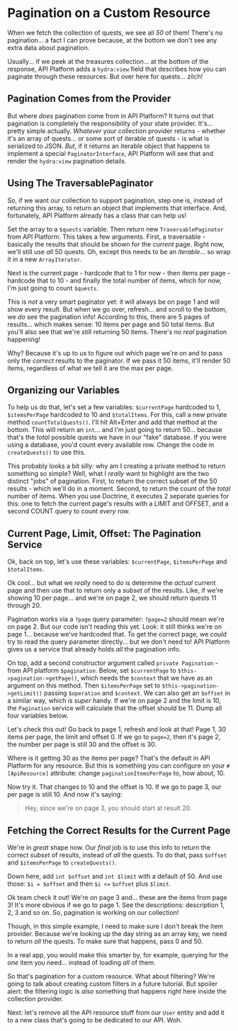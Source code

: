 # Pagination on a Custom Resource

When we fetch the collection of quests, we see all *50* of them! There's no
pagination... a fact I can prove because, at the bottom we don't see any extra data
about pagination.

Usually... if we peek at the treasures collection... at the bottom of the response,
API Platform adds a `hydra:view` field that describes how you can paginate through
these resources. But over here for quests... zilch!

## Pagination Comes from the Provider

But where *does* pagination come from in API Platform? It turns out that pagination
is completely the responsibility of your state provider. It's... pretty simple actually.
*Whatever* your collection provider returns - whether it's an array of quests...
or some sort of iterable of quests - is what is serialized to JSON. *But*, if
it returns an iterable object that happens to implement a special `PaginatorInterface`,
API Platform will see that and render the `hydra:view` pagination details.

## Using The TraversablePaginator

So, if we want our collection to support pagination, step one is, instead of
returning this array, to return an object that implements that interface. And,
fortunately, API Platform already has a class that can help us!

Set the array to a `$quests` variable. Then return new `TraversablePaginator`
from API Platform. This takes a few arguments. First, a traversable - basically
the results that should be shown for the *current* page. Right now, we'll still
use *all* 50 quests. Oh, except this needs to be an *iterable*... so wrap it
in a new `ArrayIterator`.

Next is the current page - hardcode that to 1 for now - then items per page - hardcode
that to 10 - and finally the total number of items, which for now, I'm just going
to count `$quests`.

This is *not* a very smart paginator yet: it will always be on page 1 and will
show every result. But when we go over, refresh... and scroll to the bottom, we *do*
see the pagination info! According to this, there are 5 pages of results... which
makes sense: 10 items per page and 50 total items. But you'll also see that we're
*still* returning 50 items. There's no *real* pagination happening!

Why? Because it's up to *us* to figure out which page we're on and to pass only
the *correct* results to the paginator. If we pass it 50 items, it'll render 50
items, regardless of what we tell it are the max per page.

## Organizing our Variables

To help us do that, let's set a few variables: `$currentPage` hardcoded to 1,
`$itemsPerPage` hardcoded to 10 and `$totalItems`. For this, call a new private method
`countTotalQuests()`. I'll hit Alt+Enter and add that method at the bottom.
This will return an `int`... and I'm just going to return 50... because that's
the *total* possible quests we have in our "fake" database. If you were using a
database, you'd count every available row. Change the code in `createQuests()`
to use this.

This probably looks a bit silly: why am I creating a private method to return
something so simple? Well, what I *really* want to highlight are the two
distinct "jobs" of pagination. First, to return the correct subset of
the 50 results - which we'll do in a moment. Second, to return the count of the
*total* number of items. When you use Doctrine, it executes 2 separate queries
for this: one to fetch the current page's results with a LIMIT and OFFSET, and a
second COUNT query to count *every* row.

## Current Page, Limit, Offset: The Pagination Service

Ok, back on top, let's use these variables: `$currentPage`, `$itemsPerPage` and
`$totalItems`.

Ok cool... but what we *really* need to do is determine the *actual* current
page and then use that to return only a *subset* of the results. Like, if we're
showing 10 per page... and we're on page 2, we should return quests 11 through 20.

Pagination works via a `?page` query parameter: `?page=2` should mean we're on
page 2. But our code isn't reading this yet. Look: it still thinks we're on page 1...
because we've hardcoded that. To get the correct page, we *could* try to read the
query parameter directly... but we don't need to! API Platform gives us a service
that already holds *all* the pagination info.

On top, add a second constructor argument called `private Pagination` - from API
platform `$pagination`. Below, set `$currentPage` to `$this->pagination->getPage()`,
which needs the `$context` that we have as an argument on this method.
Then `$itemsPerPage` set to `$this->pagination->getLimit()` passing `$operation`
and `$context`. We can also get an `$offset` in a similar way, which is *super*
handy. If we're on page 2 and the limit is 10, the `Pagination` service will
calculate that the offset should be 11. Dump all four variables below.

Let's check this out! Go back to page 1, refresh and look at that! Page 1, 30 items
per page, the limit and offset 0. If we go to `page=2`, then it's page 2, the number
per page is still 30 and the offset is 30.

Where is it getting 30 as the items per page? That's the default in API
Platform for any resource. But this is something you can configure on your
`#[ApiResource]` attribute: change `paginationItemsPerPage` to, how about, 10.

Now try it. That changes to 10 and the offset is 10. If we go to page
3, our per page is still 10. And now it's saying:

> Hey, since we're on page 3, you should start at result 20.

## Fetching the Correct Results for the Current Page

We're in *great* shape now. Our *final* job is to use this info to return the
correct *subset* of results, instead of *all* the quests. To do that,
pass `$offset` and `$itemsPerPage` to `createQuests()`.

Down here, add `int $offset` and `int $limit` with a default of 50. And use those:
`$i = $offset` and then `$i <=` `$offset` plus `$limit`.

Ok team check it out! We're on page 3 and... these are the items from page 3!
It's more obvious if we go to page 1. See the descriptions: description 1, 2, 3
and so on. So, pagination is working on our collection!

Though, in this simple example, I need to make sure I don't break the item provider.
Because we're looking up the day string as an array key, we need to return *all*
the quests. To make sure that happens, pass 0 and 50.

In a real app, you would make this smarter by, for example, querying for the *one*
item you need... instead of loading *all* of them.

So that's pagination for a custom resource. What about filtering? We're going to
talk about creating custom filters in a future tutorial. But spoiler alert: the
filtering logic is *also* something that happens right here inside the collection
provider.

Next: let's remove all the API resource stuff from our `User` entity and add it
to a new class that's going to be dedicated to our API. Woh.
